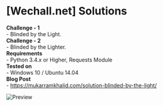 # [Wechall.net] Solutions

**Challenge - 1**  
    - Blinded by the Light.  
**Challenge - 2**  
    - Blinded by the Lighter.  
**Requirements**  
    - Python 3.4.x or Higher, Requests Module  
**Tested on**  
    - Windows 10 / Ubuntu 14.04  
**Blog Post**  
    - https://mukarramkhalid.com/solution-blinded-by-the-light/    

  
![Preview](https://mukarramkhalid.com/wp-content/uploads/2016/02/blinded_featured.png)

